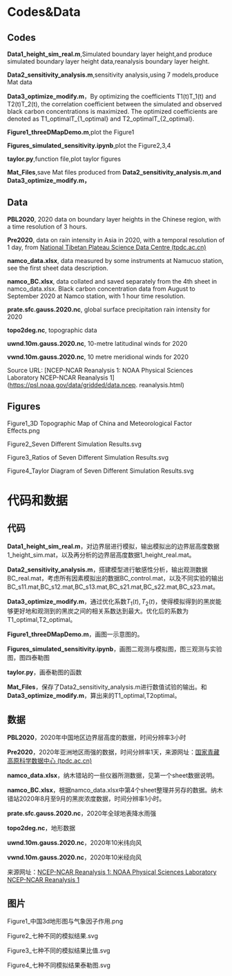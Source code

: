 # Codes&Data

## Codes

**Data1_height_sim_real.m**,Simulated boundary layer height,and produce simulated boundary layer height data,reanalysis boundary layer height.

**Data2_sensitivity_analysis.m**,sensitivity analysis,using 7 models,produce Mat data

**Data3_optimize_modify.m**，By optimizing the coefficients T1(t)T_1(t) and T2(t)T_2(t), the correlation coefficient between the simulated and observed black carbon concentrations is maximized. The optimized coefficients are denoted as T1_optimalT_{1\_optimal} and T2_optimalT_{2\_optimal}.

**Figure1_threeDMapDemo.m**,plot the Figure1

**Figures_simulated_sensitivity.ipynb**,plot the Figure2,3,4

**taylor.py**,function file,plot taylor figures

**Mat_Files**,save Mat files produced from **Data2_sensitivity_analysis.m,and Data3_optimize_modify.m，**

## Data

**PBL2020**, 2020 data on boundary layer heights in the Chinese region, with a time resolution of 3 hours.

**Pre2020**, data on rain intensity in Asia in 2020, with a temporal resolution of 1 day, from [National Tibetan Plateau Science Data Centre (tpdc.ac.cn)](https://data.tpdc.ac.cn/zh-hans/data/e45be858-bcb2-4fea-bd10-)

**namco_data.xlsx**, data measured by some instruments at Namucuo station, see the first sheet data description.

**namco_BC.xlsx**, data collated and saved separately from the 4th sheet in namco_data.xlsx. Black carbon concentration data from August to September 2020 at Namco station, with 1 hour time resolution.

**prate.sfc.gauss.2020.nc**, global surface precipitation rain intensity for 2020

**topo2deg.nc**, topographic data

**uwnd.10m.gauss.2020.nc**, 10-metre latitudinal winds for 2020

**vwnd.10m.gauss.2020.nc**, 10 metre meridional winds for 2020

Source URL: [NCEP-NCAR Reanalysis 1: NOAA Physical Sciences Laboratory NCEP-NCAR Reanalysis 1](https://psl.noaa.gov/data/gridded/data.ncep. reanalysis.html)

## Figures

Figure1_3D Topographic Map of China and Meteorological Factor Effects.png

Figure2_Seven Different Simulation Results.svg

Figure3_Ratios of Seven Different Simulation Results.svg

Figure4_Taylor Diagram of Seven Different Simulation Results.svg

# 代码和数据

## 代码

**Data1_height_sim_real.m**，对边界层进行模拟，输出模拟出的边界层高度数据1_height_sim.mat，以及再分析的边界层高度数据1_height_real.mat。

**Data2_sensitivity_analysis.m**，搭建模型进行敏感性分析，输出观测数据BC_real.mat，考虑所有因素模拟出的数据BC_control.mat，以及不同实验的输出BC_s11.mat,BC_s12.mat,BC_s13.mat,BC_s21.mat,BC_s22.mat,BC_s23.mat。

**Data3_optimize_modify.m**，通过优化系数$T_1(t),T_2(t)$，使得模拟得到的黑炭能够更好地和观测到的黑炭之间的相关系数达到最大。优化后的系数为T1_optimal,T2_optimal。

**Figure1_threeDMapDemo.m**，画图一示意图的。

**Figures_simulated_sensitivity.ipynb**，画图二观测与模拟图，图三观测与实验图，图四泰勒图

**taylor.py**，画泰勒图的函数

**Mat_Files**，保存了Data2_sensitivity_analysis.m进行数值试验的输出。和**Data3_optimize_modify.m**，算出来的T1_optimal,T2optimal。

## 数据

**PBL2020**，2020年中国地区边界层高度的数据，时间分辨率3小时

**Pre2020**，2020年亚洲地区雨强的数据，时间分辨率1天，来源网址：[国家青藏高原科学数据中心 (tpdc.ac.cn)](https://data.tpdc.ac.cn/zh-hans/data/e45be858-bcb2-4fea-bd10-5c2662cb34a5)

**namco_data.xlsx**，纳木错站的一些仪器所测数据，见第一个sheet数据说明。

**namco_BC.xlsx**，根据namco_data.xlsx中第4个sheet整理并另存的数据。纳木错站2020年8月至9月的黑炭浓度数据，时间分辨率1小时。

**prate.sfc.gauss.2020.nc**，2020年全球地表降水雨强

**topo2deg.nc**，地形数据

**uwnd.10m.gauss.2020.nc**，2020年10米纬向风

**vwnd.10m.gauss.2020.nc**，2020年10米经向风

来源网址：[NCEP-NCAR Reanalysis 1: NOAA Physical Sciences Laboratory NCEP-NCAR Reanalysis 1](https://psl.noaa.gov/data/gridded/data.ncep.reanalysis.html)

## 图片

Figure1_中国3d地形图与气象因子作用.png

Figure2_七种不同的模拟结果.svg

Figure3_七种不同的模拟结果比值.svg

Figure4_七种不同模拟结果泰勒图.svg
